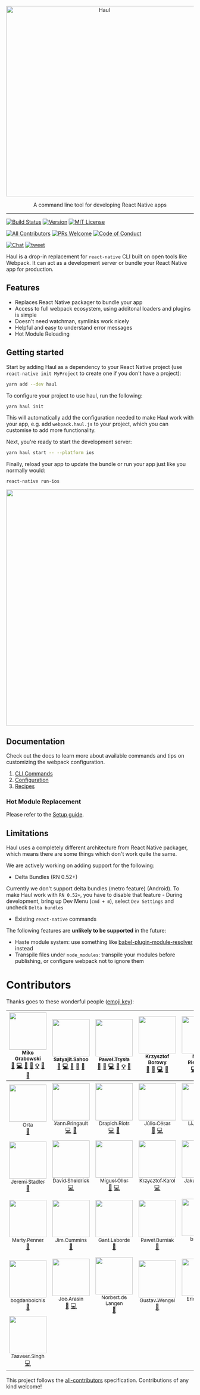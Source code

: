 <p align="center">
  <img alt="Haul" src="https://cloud.githubusercontent.com/assets/1174278/24502391/25619f98-156b-11e7-994c-a8495b4735d5.png" width="512">
</p>

<p align="center">
  A command line tool for developing React Native apps
</p>

---

[![Build Status][build-badge]][build]
[![Version][version-badge]][package]
[![MIT License][license-badge]][license]


[![All Contributors][all-contributors-badge]](#contributors)
[![PRs Welcome][prs-welcome-badge]][prs-welcome]
[![Code of Conduct][coc-badge]][coc]

[![Chat][chat-badge]][chat]
[![tweet][tweet-badge]][tweet]

Haul is a drop-in replacement for `react-native` CLI built on open tools like Webpack. It can act as a development server or bundle your React Native app for production.

## Features

- Replaces React Native packager to bundle your app
- Access to full webpack ecosystem, using additonal loaders and plugins is simple
- Doesn't need watchman, symlinks work nicely
- Helpful and easy to understand error messages
- Hot Module Reloading

## Getting started

Start by adding Haul as a dependency to your React Native project (use `react-native init MyProject` to create one if you don't have a project):

```bash
yarn add --dev haul
```

To configure your project to use haul, run the following:

```bash
yarn haul init
```

This will automatically add the configuration needed to make Haul work with your app, e.g. add `webpack.haul.js` to your project, which you can customise to add more functionality.

Next, you're ready to start the development server:

```bash
yarn haul start -- --platform ios
```

Finally, reload your app to update the bundle or run your app just like you normally would:

```bash
react-native run-ios
```

<p align="center">
  <img width="635" src="https://cloud.githubusercontent.com/assets/2464966/24395888/8957aba8-13a1-11e7-96a3-70d34d4b5069.png" />
</p>

## Documentation

Check out the docs to learn more about available commands and tips on customizing the webpack configuration.

1. [CLI Commands](docs/CLI%20Commands.md)
1. [Configuration](docs/Configuration.md)
1. [Recipes](docs/Recipes.md)

### Hot Module Replacement
Please refer to the [Setup guide](./docs/hmr/Setup.md).

## Limitations

Haul uses a completely different architecture from React Native packager, which means there are some things which don't work quite the same.

We are actively working on adding support for the following:

- Delta Bundles (RN 0.52+)

Currently we don't support delta bundles (metro feature) (Android). To make Haul work with `RN 0.52+`, you have to disable that feature - During development, bring up Dev Menu (`cmd + m`), select `Dev Settings` and uncheck `Delta bundles`

- Existing `react-native` commands

The following features are **unlikely to be supported** in the future:

- Haste module system: use something like [babel-plugin-module-resolver](https://github.com/tleunen/babel-plugin-module-resolver) instead
- Transpile files under `node_modules`: transpile your modules before publishing, or configure webpack not to ignore them

# Contributors

Thanks goes to these wonderful people ([emoji key](https://github.com/kentcdodds/all-contributors#emoji-key)):

<!-- ALL-CONTRIBUTORS-LIST:START - Do not remove or modify this section -->
| [<img src="https://avatars2.githubusercontent.com/u/2464966?v=4" width="100px;"/><br /><sub>Mike Grabowski</sub>](https://twitter.com/grabbou)<br />[💬](#question-grabbou "Answering Questions") [💻](https://github.com/grabbou/haul/commits?author=grabbou "Code") [🎨](#design-grabbou "Design") [📖](https://github.com/grabbou/haul/commits?author=grabbou "Documentation") [💡](#example-grabbou "Examples") [🤔](#ideas-grabbou "Ideas, Planning, & Feedback") [👀](#review-grabbou "Reviewed Pull Requests") | [<img src="https://avatars2.githubusercontent.com/u/1174278?v=4" width="100px;"/><br /><sub>Satyajit Sahoo</sub>](https://twitter.com/satya164)<br />[💬](#question-satya164 "Answering Questions") [💻](https://github.com/grabbou/haul/commits?author=satya164 "Code") [🎨](#design-satya164 "Design") [🤔](#ideas-satya164 "Ideas, Planning, & Feedback") [👀](#review-satya164 "Reviewed Pull Requests") | [<img src="https://avatars2.githubusercontent.com/u/17573635?v=4" width="100px;"/><br /><sub>Paweł Trysła</sub>](https://twitter.com/_zamotany)<br />[💬](#question-zamotany "Answering Questions") [🐛](https://github.com/grabbou/haul/issues?q=author%3Azamotany "Bug reports") [💻](https://github.com/grabbou/haul/commits?author=zamotany "Code") [📖](https://github.com/grabbou/haul/commits?author=zamotany "Documentation") [💡](#example-zamotany "Examples") [🤔](#ideas-zamotany "Ideas, Planning, & Feedback") | [<img src="https://avatars2.githubusercontent.com/u/6444719?v=4" width="100px;"/><br /><sub>Krzysztof Borowy</sub>](https://twitter.com/Krizzu)<br />[💬](#question-Krizzu "Answering Questions") [🐛](https://github.com/grabbou/haul/issues?q=author%3AKrizzu "Bug reports") [💻](https://github.com/grabbou/haul/commits?author=Krizzu "Code") [🤔](#ideas-Krizzu "Ideas, Planning, & Feedback") | [<img src="https://avatars2.githubusercontent.com/u/5106466?v=4" width="100px;"/><br /><sub>Michał Pierzchała</sub>](https://twitter.com/thymikee)<br />[💻](https://github.com/grabbou/haul/commits?author=thymikee "Code") [🤔](#ideas-thymikee "Ideas, Planning, & Feedback") [⚠️](https://github.com/grabbou/haul/commits?author=thymikee "Tests") | [<img src="https://avatars0.githubusercontent.com/u/68273?v=4" width="100px;"/><br /><sub>Steve Kellock</sub>](https://github.com/skellock)<br />[💻](https://github.com/grabbou/haul/commits?author=skellock "Code") | [<img src="https://avatars2.githubusercontent.com/u/3254314?v=4" width="100px;"/><br /><sub>Mathieu Dutour</sub>](https://mathieu.dutour.me)<br />[💻](https://github.com/grabbou/haul/commits?author=mathieudutour "Code") |
| :---: | :---: | :---: | :---: | :---: | :---: | :---: |
| [<img src="https://avatars2.githubusercontent.com/u/49038?v=4" width="100px;"/><br /><sub>Orta</sub>](http://orta.io)<br />[📖](https://github.com/grabbou/haul/commits?author=orta "Documentation") | [<img src="https://avatars0.githubusercontent.com/u/5436545?v=4" width="100px;"/><br /><sub>Yann Pringault</sub>](https://github.com/Kerumen)<br />[💻](https://github.com/grabbou/haul/commits?author=Kerumen "Code") [📖](https://github.com/grabbou/haul/commits?author=Kerumen "Documentation") | [<img src="https://avatars2.githubusercontent.com/u/16336501?v=4" width="100px;"/><br /><sub>Drapich Piotr</sub>](https://github.com/dratwas)<br />[💻](https://github.com/grabbou/haul/commits?author=dratwas "Code") [📖](https://github.com/grabbou/haul/commits?author=dratwas "Documentation") | [<img src="https://avatars3.githubusercontent.com/u/387794?v=4" width="100px;"/><br /><sub>Júlio César</sub>](http://julioc.me)<br />[🐛](https://github.com/grabbou/haul/issues?q=author%3AJulioC "Bug reports") [💻](https://github.com/grabbou/haul/commits?author=JulioC "Code") | [<img src="https://avatars0.githubusercontent.com/u/1216029?v=4" width="100px;"/><br /><sub>LiJung Chi</sub>](http://chilijung.me)<br />[💻](https://github.com/grabbou/haul/commits?author=chilijung "Code") | [<img src="https://avatars1.githubusercontent.com/u/6403450?v=4" width="100px;"/><br /><sub>spypsy</sub>](https://github.com/spypsy)<br />[💻](https://github.com/grabbou/haul/commits?author=spypsy "Code") | [<img src="https://avatars1.githubusercontent.com/u/12488826?v=4" width="100px;"/><br /><sub>Juwan Wheatley</sub>](https://fiber-god.github.io/)<br />[📖](https://github.com/grabbou/haul/commits?author=fiber-god "Documentation") |
| [<img src="https://avatars2.githubusercontent.com/u/3100817?v=4" width="100px;"/><br /><sub>Jeremi Stadler</sub>](http://jeremi.se)<br />[📖](https://github.com/grabbou/haul/commits?author=jeremistadler "Documentation") | [<img src="https://avatars2.githubusercontent.com/u/1242537?v=4" width="100px;"/><br /><sub>David Sheldrick</sub>](https://github.com/ds300)<br />[💻](https://github.com/grabbou/haul/commits?author=ds300 "Code") | [<img src="https://avatars3.githubusercontent.com/u/5677929?v=4" width="100px;"/><br /><sub>Miguel Oller</sub>](https://twitter.com/ollermi)<br />[🐛](https://github.com/grabbou/haul/issues?q=author%3Amigueloller "Bug reports") [💻](https://github.com/grabbou/haul/commits?author=migueloller "Code") | [<img src="https://avatars3.githubusercontent.com/u/12470911?v=4" width="100px;"/><br /><sub>Krzysztof Karol</sub>](https://github.com/KrzysztofKarol)<br />[💻](https://github.com/grabbou/haul/commits?author=KrzysztofKarol "Code") | [<img src="https://avatars1.githubusercontent.com/u/7150839?v=4" width="100px;"/><br /><sub>Jakub Stasiak</sub>](https://github.com/jakubsta)<br />[💻](https://github.com/grabbou/haul/commits?author=jakubsta "Code") | [<img src="https://avatars2.githubusercontent.com/u/774577?v=4" width="100px;"/><br /><sub>Ferran Negre</sub>](http://twitter.com/ferrannp)<br />[🐛](https://github.com/grabbou/haul/issues?q=author%3Aferrannp "Bug reports") [💻](https://github.com/grabbou/haul/commits?author=ferrannp "Code") | [<img src="https://avatars2.githubusercontent.com/u/26751770?v=4" width="100px;"/><br /><sub>CL123123</sub>](https://github.com/CL123123)<br />[📖](https://github.com/grabbou/haul/commits?author=CL123123 "Documentation") |
| [<img src="https://avatars0.githubusercontent.com/u/1819798?v=4" width="100px;"/><br /><sub>Marty Penner</sub>](http://penner.me)<br />[📖](https://github.com/grabbou/haul/commits?author=martypenner "Documentation") | [<img src="https://avatars0.githubusercontent.com/u/108938?v=4" width="100px;"/><br /><sub>Jim Cummins</sub>](https://jimthedev.com)<br />[📖](https://github.com/grabbou/haul/commits?author=jimthedev "Documentation") | [<img src="https://avatars0.githubusercontent.com/u/997157?v=4" width="100px;"/><br /><sub>Gant Laborde</sub>](https://github.com/GantMan)<br />[📖](https://github.com/grabbou/haul/commits?author=GantMan "Documentation") | [<img src="https://avatars0.githubusercontent.com/u/1809192?v=4" width="100px;"/><br /><sub>Paweł Burniak</sub>](https://github.com/mitcom)<br />[📖](https://github.com/grabbou/haul/commits?author=mitcom "Documentation") | [<img src="https://avatars0.githubusercontent.com/u/25077318?v=4" width="100px;"/><br /><sub>bsnelder</sub>](https://github.com/bsnelder)<br />[💻](https://github.com/grabbou/haul/commits?author=bsnelder "Code") | [<img src="https://avatars2.githubusercontent.com/u/4400726?v=4" width="100px;"/><br /><sub>aivæn</sub>](https://ivan.moe/)<br />[💻](https://github.com/grabbou/haul/commits?author=SEAPUNK "Code") | [<img src="https://avatars2.githubusercontent.com/u/9661806?v=4" width="100px;"/><br /><sub>Nemanja Stojanovic</sub>](https://nem035.com)<br />[💻](https://github.com/grabbou/haul/commits?author=nem035 "Code") |
| [<img src="https://avatars3.githubusercontent.com/u/2010912?v=4" width="100px;"/><br /><sub>bogdanbolchis</sub>](https://github.com/bogdanbolchis)<br />[📖](https://github.com/grabbou/haul/commits?author=bogdanbolchis "Documentation") | [<img src="https://avatars1.githubusercontent.com/u/3767?v=4" width="100px;"/><br /><sub>Joe Arasin</sub>](http://joe.arasin.com)<br />[🐛](https://github.com/grabbou/haul/issues?q=author%3Ajoearasin "Bug reports") [💻](https://github.com/grabbou/haul/commits?author=joearasin "Code") | [<img src="https://avatars2.githubusercontent.com/u/3070389?v=4" width="100px;"/><br /><sub>Norbert de Langen</sub>](https://github.com/ndelangen)<br />[📖](https://github.com/grabbou/haul/commits?author=ndelangen "Documentation") | [<img src="https://avatars3.githubusercontent.com/u/6381792?v=4" width="100px;"/><br /><sub>Gustav Wengel</sub>](http://gustavwengel.dk)<br />[📖](https://github.com/grabbou/haul/commits?author=GeeWee "Documentation") | [<img src="https://avatars2.githubusercontent.com/u/1930227?v=4" width="100px;"/><br /><sub>Eric Wooley</sub>](http://ericwooley.github.io)<br />[🐛](https://github.com/grabbou/haul/issues?q=author%3Aericwooley "Bug reports") [💻](https://github.com/grabbou/haul/commits?author=ericwooley "Code") | [<img src="https://avatars2.githubusercontent.com/u/6714912?v=4" width="100px;"/><br /><sub>Matt Cubitt</sub>](https://github.com/mattcubitt)<br />[🐛](https://github.com/grabbou/haul/issues?q=author%3Amattcubitt "Bug reports") [💻](https://github.com/grabbou/haul/commits?author=mattcubitt "Code") | [<img src="https://avatars3.githubusercontent.com/u/8135252?v=4" width="100px;"/><br /><sub>Jakub Beneš</sub>](https://jukben.cz)<br />[💻](https://github.com/grabbou/haul/commits?author=jukben "Code") |
| [<img src="https://avatars2.githubusercontent.com/u/397824?v=4" width="100px;"/><br /><sub>Tasveer Singh</sub>](http://twitter.com/tazsingh)<br />[💻](https://github.com/grabbou/haul/commits?author=tazsingh "Code") |
<!-- ALL-CONTRIBUTORS-LIST:END -->

This project follows the [all-contributors](https://github.com/kentcdodds/all-contributors) specification. Contributions of any kind welcome!

<!-- badges -->
[build-badge]: https://img.shields.io/circleci/project/github/callstack/haul/master.svg?style=flat-square
[build]: https://circleci.com/gh/callstack/haul
[version-badge]: https://img.shields.io/npm/v/haul.svg?style=flat-square
[package]: https://www.npmjs.com/package/haul
[license-badge]: https://img.shields.io/npm/l/haul.svg?style=flat-square
[license]: https://github.com/callstack/haul/blob/master/LICENSE
[prs-welcome-badge]: https://img.shields.io/badge/PRs-welcome-brightgreen.svg?style=flat-square
[prs-welcome]: http://makeapullrequest.com
[coc-badge]: https://img.shields.io/badge/code%20of-conduct-ff69b4.svg?style=flat-square
[coc]: https://github.com/callstack/haul/blob/master/CODE_OF_CONDUCT.md
[all-contributors-badge]: https://img.shields.io/badge/all_contributors-34-orange.svg?style=flat-square
[chat-badge]: https://img.shields.io/badge/chat-slack-brightgreen.svg?style=flat-square&colorB=E01563
[chat]: https://slack.callstack.io/
[tweet-badge]: https://img.shields.io/badge/tweet-%23haul-blue.svg?style=flat-square&colorB=1DA1F2&logo=data:image/png;base64,iVBORw0KGgoAAAANSUhEUgAAABgAAAAUCAYAAACXtf2DAAAAAXNSR0IArs4c6QAAAaRJREFUOBGtlM8rBGEYx3cWtRHJRaKcuMtBSitxkCQ3LtzkP9iUUu5ODspRHLhRLtq0FxeicEBC2cOivcge%2FMgan3fNM8bbzL4zm6c%2BPT%2Fe7%2FO8887svrFYBWbbtgWzsAt3sAcpqJFxxF1QV8oJFqFPFst5dLWQAT87oTgPB7DtziFRT1EA4yZolsFkhwjGYFRO8Op0KD8HVe7unoB6PRTBZG8IctAmG1xrHcfkQ2B55sfI%2ByGMXSBqV71xZ8CWdxBxN6ThFuECDEAL%2Bc9HIzDYumVZ966GZnX0SzCZvEqTbkaGywkyFE6hKAsBPhFQ18uPUqh2ggJ%2BUor%2F4M%2F%2FzOC8g6YzR1i%2F8g4vvSI%2ByD7FFNjexQrjHd8%2BnjABI3AU4Wl16TuF1qANGll81jsi5qu%2Bw6XIsCn4ijhU5FmCJpkV6BGNw410hfSf6JKBQ%2FUFxHGYBnWnmOwDwYQ%2BwzdHqO75HtiAMJfaC7ph32FSRJCENUhDHsLaJkL%2FX4wMF4%2BwA5bgAcrZE4sr0Cu9Jq9fxyrvBHWbNkMD5CEHWTjjT2m6r5D92jfmbbKJEWuMMAAAAABJRU5ErkJggg%3D%3D
[tweet]: https://twitter.com/intent/tweet?text=Check%20out%20Haul!%20https://github.com/callstack/haul%20%F0%9F%91%8D
